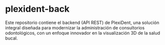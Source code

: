 # plexident-back
Este repositorio contiene el backend (API REST) de PlexiDent, una solución integral diseñada para modernizar la administración de consultorios odontológicos, con un enfoque innovador en la visualización 3D de la salud bucal.
